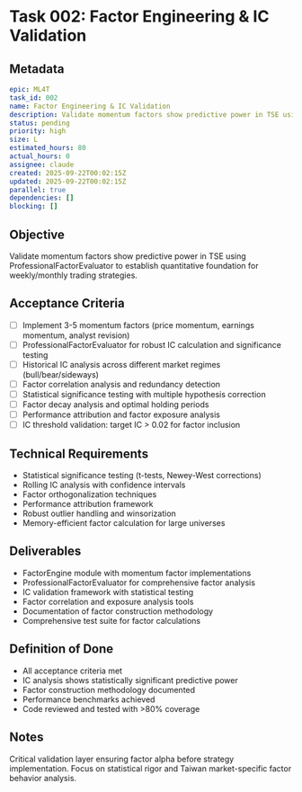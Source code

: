 # Task 002: Factor Engineering & IC Validation

## Metadata
```yaml
epic: ML4T
task_id: 002
name: Factor Engineering & IC Validation
description: Validate momentum factors show predictive power in TSE using ProfessionalFactorEvaluator
status: pending
priority: high
size: L
estimated_hours: 80
actual_hours: 0
assignee: claude
created: 2025-09-22T00:02:15Z
updated: 2025-09-22T00:02:15Z
parallel: true
dependencies: []
blocking: []
```

## Objective
Validate momentum factors show predictive power in TSE using ProfessionalFactorEvaluator to establish quantitative foundation for weekly/monthly trading strategies.

## Acceptance Criteria
- [ ] Implement 3-5 momentum factors (price momentum, earnings momentum, analyst revision)
- [ ] ProfessionalFactorEvaluator for robust IC calculation and significance testing
- [ ] Historical IC analysis across different market regimes (bull/bear/sideways)
- [ ] Factor correlation analysis and redundancy detection
- [ ] Statistical significance testing with multiple hypothesis correction
- [ ] Factor decay analysis and optimal holding periods
- [ ] Performance attribution and factor exposure analysis
- [ ] IC threshold validation: target IC > 0.02 for factor inclusion

## Technical Requirements
- Statistical significance testing (t-tests, Newey-West corrections)
- Rolling IC analysis with confidence intervals
- Factor orthogonalization techniques
- Performance attribution framework
- Robust outlier handling and winsorization
- Memory-efficient factor calculation for large universes

## Deliverables
- FactorEngine module with momentum factor implementations
- ProfessionalFactorEvaluator for comprehensive factor analysis
- IC validation framework with statistical testing
- Factor correlation and exposure analysis tools
- Documentation of factor construction methodology
- Comprehensive test suite for factor calculations

## Definition of Done
- All acceptance criteria met
- IC analysis shows statistically significant predictive power
- Factor construction methodology documented
- Performance benchmarks achieved
- Code reviewed and tested with >80% coverage

## Notes
Critical validation layer ensuring factor alpha before strategy implementation. Focus on statistical rigor and Taiwan market-specific factor behavior analysis.